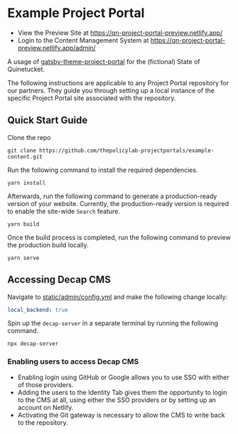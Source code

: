 # Example Project Portal

- View the Preview Site at https://qn-project-portal-preview.netlify.app/
- Login to the Content Management System at https://qn-project-portal-preview.netlify.app/admin/

A usage of
[gatsby-theme-project-portal](https://github.com/thepolicylab-projectportals/project-portal-theme)
for the (fictional) State of Quinetucket. 


The following instructions are applicable to any Project Portal repository for our partners. They guide you through setting up a local instance of the specific Project Portal site associated with the repository.
## Quick Start Guide

Clone the repo
```shell
git clone https://github.com/thepolicylab-projectportals/example-content.git
```
Run the following command to install the required dependencies.

```shell
yarn install
```

Afterwards, run the following command to generate a production-ready version of your website. Currently, the production-ready version is required to enable the site-wide `Search` feature.
```shell
yarn build
```

Once the build process is completed, run the following command to preview the production build locally. 
```shell
yarn serve
```

## Accessing Decap CMS

Navigate to [static/admin/config.yml](./static/admin/config.yml) and make the following change locally:

```yaml
local_backend: true
```

Spin up the `decap-server` in a separate terminal by running the following command.

```shell
npx decap-server
```

### Enabling users to access Decap CMS
- Enabling login using GitHub or Google allows you to use SSO with either of those providers.
- Adding the users to the Identity Tab gives them the opportunity to login to the CMS at all, using either the SSO providers or by setting up an account on Netlify.
- Activating the Git gateway is necessary to allow the CMS to write back to the repository.